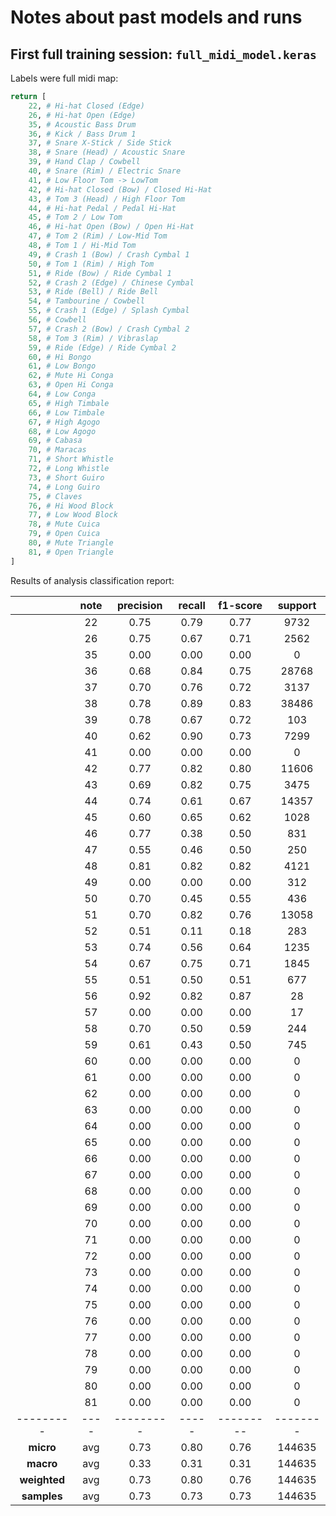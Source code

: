 # Notes about past models and runs

## First full training session: `full_midi_model.keras`

Labels were full midi map:

```python
return [
    22, # Hi-hat Closed (Edge)
    26, # Hi-hat Open (Edge)
    35, # Acoustic Bass Drum
    36, # Kick / Bass Drum 1
    37, # Snare X-Stick / Side Stick
    38, # Snare (Head) / Acoustic Snare
    39, # Hand Clap	/ Cowbell
    40, # Snare (Rim) / Electric Snare
    41, # Low Floor Tom	-> LowTom
    42, # Hi-hat Closed (Bow) / Closed Hi-Hat
    43, # Tom 3 (Head) / High Floor Tom
    44, # Hi-hat Pedal / Pedal Hi-Hat
    45, # Tom 2 / Low Tom
    46, # Hi-hat Open (Bow) / Open Hi-Hat
    47, # Tom 2 (Rim) / Low-Mid Tom
    48, # Tom 1 / Hi-Mid Tom
    49, # Crash 1 (Bow) / Crash Cymbal 1
    50, # Tom 1 (Rim) / High Tom
    51, # Ride (Bow) / Ride Cymbal 1
    52, # Crash 2 (Edge) / Chinese Cymbal
    53, # Ride (Bell) / Ride Bell
    54, # Tambourine / Cowbell
    55, # Crash 1 (Edge) / Splash Cymbal
    56, # Cowbell
    57, # Crash 2 (Bow) / Crash Cymbal 2
    58, # Tom 3 (Rim) / Vibraslap
    59, # Ride (Edge) / Ride Cymbal 2
    60, # Hi Bongo
    61, # Low Bongo
    62, # Mute Hi Conga
    63, # Open Hi Conga
    64, # Low Conga
    65, # High Timbale
    66, # Low Timbale
    67, # High Agogo
    68, # Low Agogo
    69, # Cabasa
    70, # Maracas
    71, # Short Whistle
    72, # Long Whistle
    73, # Short Guiro
    74, # Long Guiro
    75, # Claves
    76, # Hi Wood Block
    77, # Low Wood Block
    78, # Mute Cuica
    79, # Open Cuica
    80, # Mute Triangle
    81, # Open Triangle
]
```

Results of analysis classification report:

| | **note** | **precision** | **recall** | **f1-score** | **support** |
|:-:|:-:|:-:|:-:|:-:|:-:|
| | 22 | 0.75 | 0.79 | 0.77 | 9732 |
| | 26 | 0.75 | 0.67 | 0.71 | 2562 |
| | 35 | 0.00 | 0.00 | 0.00 | 0 |
| | 36 | 0.68 | 0.84 | 0.75 | 28768 |
| | 37 | 0.70 | 0.76 | 0.72 | 3137 |
| | 38 | 0.78 | 0.89 | 0.83 | 38486 |
| | 39 | 0.78 | 0.67 | 0.72 | 103 |
| | 40 | 0.62 | 0.90 | 0.73 | 7299 |
| | 41 | 0.00 | 0.00 | 0.00 | 0 |
| | 42 | 0.77 | 0.82 | 0.80 | 11606 |
| | 43 | 0.69 | 0.82 | 0.75 | 3475 |
| | 44 | 0.74 | 0.61 | 0.67 | 14357 |
| | 45 | 0.60 | 0.65 | 0.62 | 1028 |
| | 46 | 0.77 | 0.38 | 0.50 | 831 |
| | 47 | 0.55 | 0.46 | 0.50 | 250 |
| | 48 | 0.81 | 0.82 | 0.82 | 4121 |
| | 49 | 0.00 | 0.00 | 0.00 | 312 |
| | 50 | 0.70 | 0.45 | 0.55 | 436 |
| | 51 | 0.70 | 0.82 | 0.76 | 13058 |
| | 52 | 0.51 | 0.11 | 0.18 | 283 |
| | 53 | 0.74 | 0.56 | 0.64 | 1235 |
| | 54 | 0.67 | 0.75 | 0.71 | 1845 |
| | 55 | 0.51 | 0.50 | 0.51 | 677 |
| | 56 | 0.92 | 0.82 | 0.87 | 28 |
| | 57 | 0.00 | 0.00 | 0.00 | 17 |
| | 58 | 0.70 | 0.50 | 0.59 | 244 |
| | 59 | 0.61 | 0.43 | 0.50 | 745 |
| | 60 | 0.00 | 0.00 | 0.00 | 0 |
| | 61 | 0.00 | 0.00 | 0.00 | 0 |
| | 62 | 0.00 | 0.00 | 0.00 | 0 |
| | 63 | 0.00 | 0.00 | 0.00 | 0 |
| | 64 | 0.00 | 0.00 | 0.00 | 0 |
| | 65 | 0.00 | 0.00 | 0.00 | 0 |
| | 66 | 0.00 | 0.00 | 0.00 | 0 |
| | 67 | 0.00 | 0.00 | 0.00 | 0 |
| | 68 | 0.00 | 0.00 | 0.00 | 0 |
| | 69 | 0.00 | 0.00 | 0.00 | 0 |
| | 70 | 0.00 | 0.00 | 0.00 | 0 |
| | 71 | 0.00 | 0.00 | 0.00 | 0 |
| | 72 | 0.00 | 0.00 | 0.00 | 0 |
| | 73 | 0.00 | 0.00 | 0.00 | 0 |
| | 74 | 0.00 | 0.00 | 0.00 | 0 |
| | 75 | 0.00 | 0.00 | 0.00 | 0 |
| | 76 | 0.00 | 0.00 | 0.00 | 0 |
| | 77 | 0.00 | 0.00 | 0.00 | 0 |
| | 78 | 0.00 | 0.00 | 0.00 | 0 |
| | 79 | 0.00 | 0.00 | 0.00 | 0 |
| | 80 | 0.00 | 0.00 | 0.00 | 0 |
| | 81 | 0.00 | 0.00 | 0.00 | 0 |
| --------- | ---- | --------- | ----- | --------- | -------- |
| **micro** | avg | 0.73 | 0.80 | 0.76 | 144635 |
| **macro** | avg | 0.33 | 0.31 | 0.31 | 144635 |
| **weighted** | avg | 0.73 | 0.80 | 0.76 | 144635 |
| **samples** | avg | 0.73 | 0.73 | 0.73 | 144635 |

